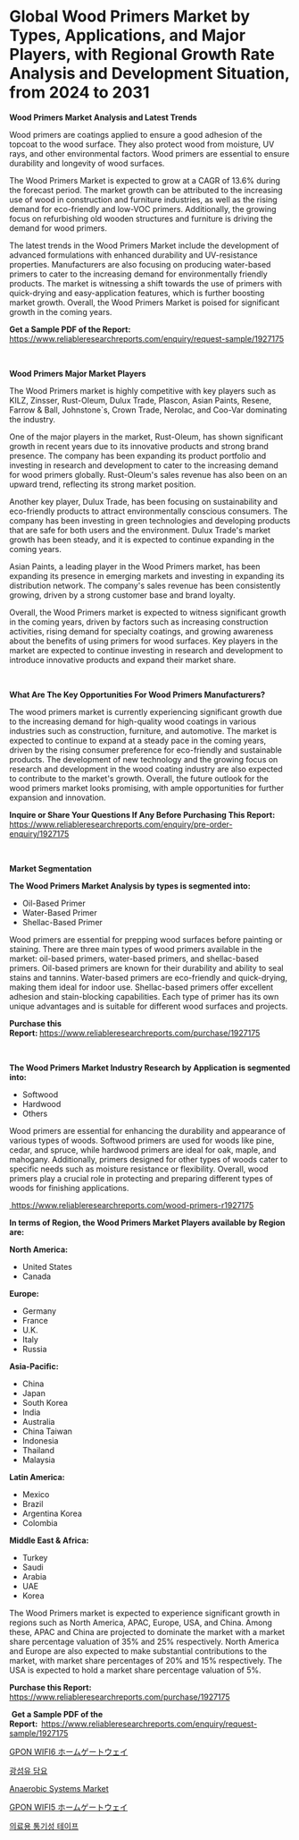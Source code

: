<p><h1>Global Wood Primers Market by Types, Applications, and Major Players, with Regional Growth Rate Analysis and Development Situation, from 2024 to 2031</h1></p><p><strong>Wood Primers Market Analysis and Latest Trends</strong></p>
<p><p>Wood primers are coatings applied to ensure a good adhesion of the topcoat to the wood surface. They also protect wood from moisture, UV rays, and other environmental factors. Wood primers are essential to ensure durability and longevity of wood surfaces.</p><p>The Wood Primers Market is expected to grow at a CAGR of 13.6% during the forecast period. The market growth can be attributed to the increasing use of wood in construction and furniture industries, as well as the rising demand for eco-friendly and low-VOC primers. Additionally, the growing focus on refurbishing old wooden structures and furniture is driving the demand for wood primers.</p><p>The latest trends in the Wood Primers Market include the development of advanced formulations with enhanced durability and UV-resistance properties. Manufacturers are also focusing on producing water-based primers to cater to the increasing demand for environmentally friendly products. The market is witnessing a shift towards the use of primers with quick-drying and easy-application features, which is further boosting market growth. Overall, the Wood Primers Market is poised for significant growth in the coming years.</p></p>
<p><strong>Get a Sample PDF of the Report:&nbsp;</strong> <a href="https://www.reliableresearchreports.com/enquiry/request-sample/1927175">https://www.reliableresearchreports.com/enquiry/request-sample/1927175</a></p>
<p>&nbsp;</p>
<p><strong>Wood Primers Major Market Players</strong></p>
<p><p>The Wood Primers market is highly competitive with key players such as KILZ, Zinsser, Rust-Oleum, Dulux Trade, Plascon, Asian Paints, Resene, Farrow & Ball, Johnstone`s, Crown Trade, Nerolac, and Coo-Var dominating the industry. </p><p>One of the major players in the market, Rust-Oleum, has shown significant growth in recent years due to its innovative products and strong brand presence. The company has been expanding its product portfolio and investing in research and development to cater to the increasing demand for wood primers globally. Rust-Oleum's sales revenue has also been on an upward trend, reflecting its strong market position. </p><p>Another key player, Dulux Trade, has been focusing on sustainability and eco-friendly products to attract environmentally conscious consumers. The company has been investing in green technologies and developing products that are safe for both users and the environment. Dulux Trade's market growth has been steady, and it is expected to continue expanding in the coming years. </p><p>Asian Paints, a leading player in the Wood Primers market, has been expanding its presence in emerging markets and investing in expanding its distribution network. The company's sales revenue has been consistently growing, driven by a strong customer base and brand loyalty. </p><p>Overall, the Wood Primers market is expected to witness significant growth in the coming years, driven by factors such as increasing construction activities, rising demand for specialty coatings, and growing awareness about the benefits of using primers for wood surfaces. Key players in the market are expected to continue investing in research and development to introduce innovative products and expand their market share.</p></p>
<p>&nbsp;</p>
<p><strong>What Are The Key Opportunities For Wood Primers Manufacturers?</strong></p>
<p><p>The wood primers market is currently experiencing significant growth due to the increasing demand for high-quality wood coatings in various industries such as construction, furniture, and automotive. The market is expected to continue to expand at a steady pace in the coming years, driven by the rising consumer preference for eco-friendly and sustainable products. The development of new technology and the growing focus on research and development in the wood coating industry are also expected to contribute to the market's growth. Overall, the future outlook for the wood primers market looks promising, with ample opportunities for further expansion and innovation.</p></p>
<p><strong>Inquire or Share Your Questions If Any Before Purchasing This Report:</strong> <a href="https://www.reliableresearchreports.com/enquiry/pre-order-enquiry/1927175">https://www.reliableresearchreports.com/enquiry/pre-order-enquiry/1927175</a></p>
<p>&nbsp;</p>
<p><strong>Market Segmentation</strong></p>
<p><strong>The Wood Primers Market Analysis by types is segmented into:</strong></p>
<p><ul><li>Oil-Based Primer</li><li>Water-Based Primer</li><li>Shellac-Based Primer</li></ul></p>
<p><p>Wood primers are essential for prepping wood surfaces before painting or staining. There are three main types of wood primers available in the market: oil-based primers, water-based primers, and shellac-based primers. Oil-based primers are known for their durability and ability to seal stains and tannins. Water-based primers are eco-friendly and quick-drying, making them ideal for indoor use. Shellac-based primers offer excellent adhesion and stain-blocking capabilities. Each type of primer has its own unique advantages and is suitable for different wood surfaces and projects.</p></p>
<p><strong>Purchase this Report:&nbsp;</strong><a href="https://www.reliableresearchreports.com/purchase/1927175">https://www.reliableresearchreports.com/purchase/1927175</a></p>
<p>&nbsp;</p>
<p><strong>The Wood Primers Market Industry Research by Application is segmented into:</strong></p>
<p><ul><li>Softwood</li><li>Hardwood</li><li>Others</li></ul></p>
<p><p>Wood primers are essential for enhancing the durability and appearance of various types of woods. Softwood primers are used for woods like pine, cedar, and spruce, while hardwood primers are ideal for oak, maple, and mahogany. Additionally, primers designed for other types of woods cater to specific needs such as moisture resistance or flexibility. Overall, wood primers play a crucial role in protecting and preparing different types of woods for finishing applications.</p></p>
<p><a href="https://www.reliableresearchreports.com/wood-primers-r1927175">&nbsp;https://www.reliableresearchreports.com/wood-primers-r1927175</a></p>
<p><strong>In terms of Region, the Wood Primers Market Players available by Region are:</strong></p>
<p>
    <p> <strong> North America: </strong>
        <ul>
            <li>United States</li>
            <li>Canada</li>
        </ul>
        </p> 
    <p> <strong> Europe: </strong>
        <ul>
            <li>Germany</li>
            <li>France</li>
            <li>U.K.</li>
            <li>Italy</li>
            <li>Russia</li>
        </ul>
        </p> 
    <p> <strong> Asia-Pacific: </strong>
        <ul>
            <li>China</li>
            <li>Japan</li>
            <li>South Korea</li>
            <li>India</li>
            <li>Australia</li>
            <li>China Taiwan</li>
            <li>Indonesia</li>
            <li>Thailand</li>
            <li>Malaysia</li>
        </ul>
        </p> 
    <p> <strong> Latin America: </strong>
        <ul>
            <li>Mexico</li>
            <li>Brazil</li>
            <li>Argentina Korea</li>
            <li>Colombia</li>
        </ul>
        </p> 
    <p> <strong> Middle East & Africa: </strong>
        <ul>
            <li>Turkey</li>
            <li>Saudi</li>
            <li>Arabia</li>
            <li>UAE</li>
            <li>Korea</li>
        </ul>
    </p>
    </p>
<p><p>The Wood Primers market is expected to experience significant growth in regions such as North America, APAC, Europe, USA, and China. Among these, APAC and China are projected to dominate the market with a market share percentage valuation of 35% and 25% respectively. North America and Europe are also expected to make substantial contributions to the market, with market share percentages of 20% and 15% respectively. The USA is expected to hold a market share percentage valuation of 5%.</p></p>
<p><strong>Purchase this Report: </strong><a href="https://www.reliableresearchreports.com/purchase/1927175">https://www.reliableresearchreports.com/purchase/1927175</a></p>
<p>&nbsp;<strong>Get a Sample PDF of the Report:&nbsp;&nbsp;</strong><a href="https://www.reliableresearchreports.com/enquiry/request-sample/1927175">https://www.reliableresearchreports.com/enquiry/request-sample/1927175</a></p>
<p><strong></strong></p>
<p><p><a href="https://github.com/xtkhtofdt934839/Market-Research-Report-List-2/blob/main/8435416116491.md">GPON WIFI6 ホームゲートウェイ</a></p><p><a href="https://github.com/rcabello548/Market-Research-Report-List-1/blob/main/7500063125243.md">광섬유 담요</a></p><p><a href="https://github.com/kpvmspce33/Market-Research-Report-List-1/blob/main/anaerobic-systems-market.md">Anaerobic Systems Market</a></p><p><a href="https://github.com/ddwcuskozol07187/Market-Research-Report-List-2/blob/main/6342277116492.md">GPON WIFI5 ホームゲートウェイ</a></p><p><a href="https://github.com/KellyLyncyh543964/Market-Research-Report-List-2/blob/main/2546483125242.md">의료용 통기성 테이프</a></p></p>